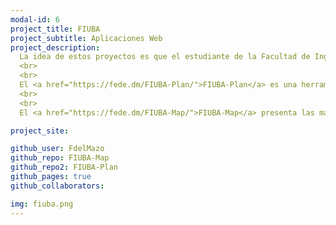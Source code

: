 ```yaml
---
modal-id: 6
project_title: FIUBA
project_subtitle: Aplicaciones Web
project_description:
  La idea de estos proyectos es que el estudiante de la Facultad de Ingeniería, Universidad de Buenos Aires, tenga algunas herramientas cómodas para planear sus estudios.
  <br>
  <br>
  El <a href="https://fede.dm/FIUBA-Plan/">FIUBA-Plan</a> es una herramienta para planear el cuatrimestre actual, teniendo en cuenta los horarios semanales de todas las materias.
  <br>
  <br>
  El <a href="https://fede.dm/FIUBA-Map/">FIUBA-Map</a> presenta las materias de todas las carreras en un grafo interactivo, para ver que se puede cursar, cuantos créditos da, etc.

project_site:

github_user: FdelMazo
github_repo: FIUBA-Map
github_repo2: FIUBA-Plan
github_pages: true
github_collaborators:

img: fiuba.png
---
```

